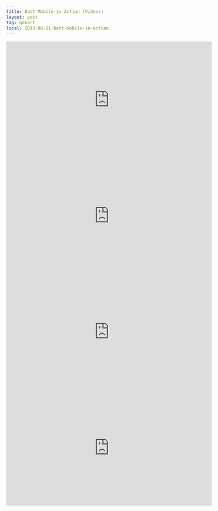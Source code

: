 ```yaml
---
title: Batt Mobile in Action (Videos)
layout: post
tag: gokart
local: 2013-08-11-batt-mobile-in-action
---
```


<div class="video"><iframe width="560" height="315" src="https://www.youtube.com/embed/sh5Ua9hP4hs" frameborder="0" allowfullscreen></iframe></div>

<div class="video"><iframe width="560" height="315" src="https://www.youtube.com/embed/NsIxPs-LQBE" frameborder="0" allowfullscreen></iframe></div>

<div class="video"><iframe width="560" height="315" src="https://www.youtube.com/embed/W-LUoFx6bP4" frameborder="0" allowfullscreen></iframe></div>

<div class="video"><iframe width="560" height="315" src="https://www.youtube.com/embed/pKGRWXsxB70" frameborder="0" allowfullscreen></iframe></div>